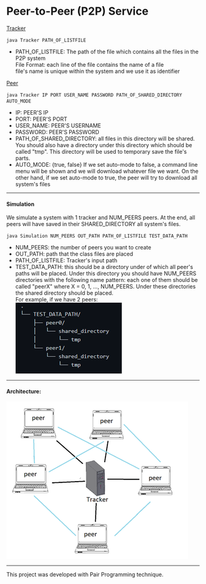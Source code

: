 # Peer-to-Peer (P2P) Service 

<ins>Tracker</ins>
```console
java Tracker PATH_OF_LISTFILE
```
- PATH_OF_LISTFILE: The path of the file which contains all the files in the P2P system <br>
File Format: each line of the file contains the name of a file <br>
file's name is unique within the system and we use it as identifier


<ins>Peer</ins>
```console
java Tracker IP PORT USER_NAME PASSWORD PATH_OF_SHARED_DIRECTORY AUTO_MODE
```
- IP: PEER'S IP 
- PORT: PEER'S PORT
- USER_NAME: PEER'S USERNAME
- PASSWORD: PEER'S PASSWORD
- PATH_OF_SHARED_DIRECTORY: all files in this directory will be shared. You should also have a directory under this directory which should be called "tmp". This directory will be used to temporary save the file's parts.
- AUTO_MODE: {true, false} If we set auto-mode to false, a command line menu will be shown and we will download whatever file we want.
On the other hand, if we set auto-mode to true, the peer will try to download all system's files
*** 
#### Simulation

We simulate a system with 1 tracker and NUM_PEERS peers. At the end, all peers will have saved in their SHARED_DIRECTORY all system's files.

```console
java Simulation NUM_PEERS OUT_PATH PATH_OF_LISTFILE TEST_DATA_PATH 
```
- NUM_PEERS: the number of peers you want to create
- OUT_PATH: path that the class files are placed
- PATH_OF_LISTFILE: Tracker's input path
- TEST_DATA_PATH: this should be a directory under of which all peer's paths will be placed. Under this directory you should have NUM_PEERS directories with the following name pattern: each one of them should be called "peerX" where X = 0, 1, ..., NUM_PEERS. Under these directories the shared directory should be placed. <br>
For example, if we have 2 peers:
![](tree_example.PNG)   

***
#### Architecture:
![](architecture.PNG)

*** 
This project was developed with Pair Programming technique.
